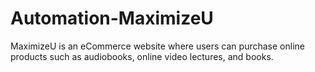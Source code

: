 # Automation-MaximizeU
MaximizeU is an eCommerce website where users can purchase online products such as audiobooks, online video lectures, and books.
